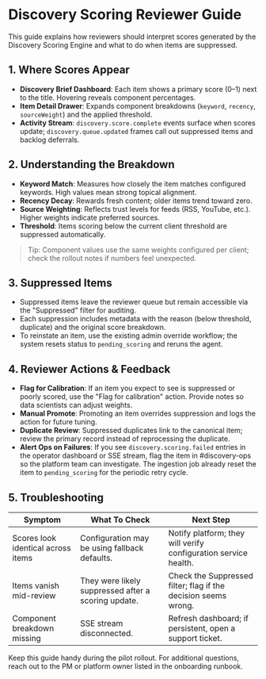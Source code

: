# Discovery Scoring Reviewer Guide

This guide explains how reviewers should interpret scores generated by the Discovery Scoring Engine and what to do when items are suppressed.

## 1. Where Scores Appear
- **Discovery Brief Dashboard**: Each item shows a primary score (0–1) next to the title. Hovering reveals component percentages.
- **Item Detail Drawer**: Expands component breakdowns (`keyword`, `recency`, `sourceWeight`) and the applied threshold.
- **Activity Stream**: `discovery.score.complete` events surface when scores update; `discovery.queue.updated` frames call out suppressed items and backlog deferrals.

## 2. Understanding the Breakdown
- **Keyword Match**: Measures how closely the item matches configured keywords. High values mean strong topical alignment.
- **Recency Decay**: Rewards fresh content; older items trend toward zero.
- **Source Weighting**: Reflects trust levels for feeds (RSS, YouTube, etc.). Higher weights indicate preferred sources.
- **Threshold**: Items scoring below the current client threshold are suppressed automatically.

> Tip: Component values use the same weights configured per client; check the rollout notes if numbers feel unexpected.

## 3. Suppressed Items
- Suppressed items leave the reviewer queue but remain accessible via the "Suppressed" filter for auditing.
- Each suppression includes metadata with the reason (below threshold, duplicate) and the original score breakdown.
- To reinstate an item, use the existing admin override workflow; the system resets status to `pending_scoring` and reruns the agent.

## 4. Reviewer Actions & Feedback
- **Flag for Calibration**: If an item you expect to see is suppressed or poorly scored, use the "Flag for calibration" action. Provide notes so data scientists can adjust weights.
- **Manual Promote**: Promoting an item overrides suppression and logs the action for future tuning.
- **Duplicate Review**: Suppressed duplicates link to the canonical item; review the primary record instead of reprocessing the duplicate.
- **Alert Ops on Failures**: If you see `discovery.scoring.failed` entries in the operator dashboard or SSE stream, flag the item in #discovery-ops so the platform team can investigate. The ingestion job already reset the item to `pending_scoring` for the periodic retry cycle.

## 5. Troubleshooting
| Symptom | What To Check | Next Step |
| --- | --- | --- |
| Scores look identical across items | Configuration may be using fallback defaults. | Notify platform; they will verify configuration service health. |
| Items vanish mid-review | They were likely suppressed after a scoring update. | Check the Suppressed filter; flag if the decision seems wrong. |
| Component breakdown missing | SSE stream disconnected. | Refresh dashboard; if persistent, open a support ticket. |

Keep this guide handy during the pilot rollout. For additional questions, reach out to the PM or platform owner listed in the onboarding runbook.
